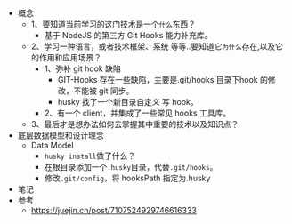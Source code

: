 - 概念
	- 1、要知道当前学习的这门技术是一个`什么`东西？
		- 基于 NodeJS 的第三方 Git Hooks 能力补充库。
	- 2、学习一种语言，或者技术框架、系统 等等..要知道它`为什么`存在,以及它的作用和应用场景？
		- 1、弥补 git hook 缺陷
			- GIT-Hooks 存在一些缺陷，主要是.git/hooks 目录下hook 的修改，不能被 git 同步。
			- husky 找了一个新目录自定义 写 hook。
		- 2、有一个 client，并集成了一些常见 hooks 工具库。
	- 3、最后才是想办法如何去掌握其中重要的技术以及知识点？
- 底层数据模型和设计理念
	- Data Model
		- `husky install`做了什么？
		- 在根目录添加一个`.husky`目录，代替`.git/hooks`。
		- 修改`.git/config`，将 hooksPath 指定为.husky
- 笔记
- 参考
	- https://juejin.cn/post/7107524929746616333
